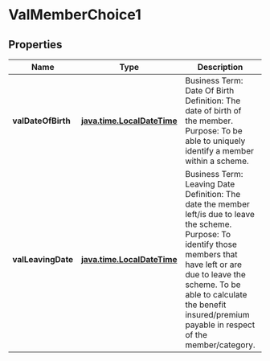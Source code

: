 # ValMemberChoice1

## Properties
Name | Type | Description | Notes
------------ | ------------- | ------------- | -------------
**valDateOfBirth** | [**java.time.LocalDateTime**](java.time.LocalDateTime.md) | Business Term: Date Of Birth Definition: The date of birth of the member. Purpose: To be able to uniquely identify a member within a scheme. | 
**valLeavingDate** | [**java.time.LocalDateTime**](java.time.LocalDateTime.md) | Business Term: Leaving Date Definition: The date the member left/is due to leave the scheme. Purpose: To identify those members that have left or are due to leave the scheme. To be able to calculate the benefit insured/premium payable in respect of the member/category. |  [optional]
